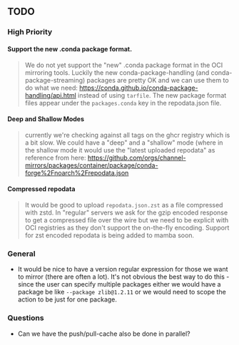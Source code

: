 ## TODO

### High Priority

#### Support the new .conda package format.

> We do not yet support the "new" .conda package format in the OCI mirroring tools. Luckily the new conda-package-handling (and conda-package-streaming) packages are pretty OK and we can use them to do what we need: https://conda.github.io/conda-package-handling/api.html instead of using `tarfile`. The new package format files appear under the `packages.conda` key in the repodata.json file.

#### Deep and Shallow Modes

> currently we're checking against all tags on the ghcr registry which is a bit slow. We could have a "deep" and a "shallow" mode (where in the shallow mode it would use the "latest uploaded repodata" as reference from here: https://github.com/orgs/channel-mirrors/packages/container/package/conda-forge%2Fnoarch%2Frepodata.json

#### Compressed repodata

> It would be good to upload `repodata.json.zst` as a file compressed with zstd. In "regular" servers we ask for the gzip encoded response to get a compressed file over the wire but we need to be explicit with OCI registries as they don't support the on-the-fly encoding. Support for zst encoded repodata is being added to mamba soon.

### General

- It would be nice to have a version regular expression for those we want to mirror (there are often a lot). It's not obvious the best way to do this - since the user can specify multiple packages either we would have a package be like `--package zlib@1.2.11` or we would need to scope the action to be just for one package.

### Questions

- Can we have the push/pull-cache also be done in parallel?
